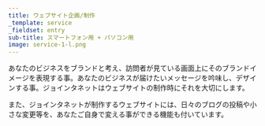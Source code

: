 ```yaml
---
title: ウェブサイト企画/制作
_template: service
_fieldset: entry
sub-title: スマートフォン用 + パソコン用
image: service-1-l.png
---
```

あなたのビジネスをブランドと考え、訪問者が見ている画面上にそのブランドイメージを表現する事。あなたのビジネスが届けたいメッセージを吟味し、デザインする事。ジョインタネットはウェブサイトの制作時にそれを大切にします。

また、ジョインタネットが制作するウェブサイトには、日々のブログの投稿や小さな変更等を、あなたご自身で変える事ができる機能も付いています。





